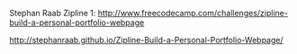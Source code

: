 Stephan Raab
Zipline 1: http://www.freecodecamp.com/challenges/zipline-build-a-personal-portfolio-webpage

http://stephanraab.github.io/Zipline-Build-a-Personal-Portfolio-Webpage/
